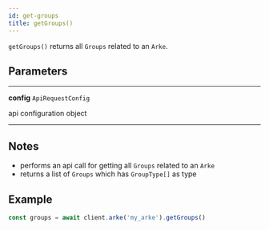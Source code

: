 ```yaml
---
id: get-groups
title: getGroups()
---
```


`getGroups()` returns all `Groups` related to an `Arke`.


## Parameters

---
**config** `ApiRequestConfig`

api configuration object

---


## Notes

* performs an api call for getting all `Groups` related to an `Arke`
* returns a list of `Groups` which has `GroupType[]` as type

## Example

```js
const groups = await client.arke('my_arke').getGroups()
```

